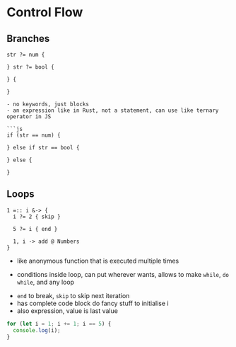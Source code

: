 # Control Flow

## Branches

```
str ?= num {

} str ?= bool {

} {

}

- no keywords, just blocks
- an expression like in Rust, not a statement, can use like ternary operator in JS

```js
if (str == num) {

} else if str == bool {

} else {

}
```

## Loops

```
1 =:: i &-> {
  i ?= 2 { skip }

  5 ?= i { end }

  1, i -> add @ Numbers
}
```

- like anonymous function that is executed multiple times
<!-- todo: wait until finds good syntax for anonymous function then make use just repeated function call -->
- conditions inside loop, can put wherever wants, allows to make `while`, `do while`, and any loop
<!-- todo: reconsider, since hard to parse, hard to read, easy to screw up when modifying, etc. -->
- `end` to break, `skip` to skip next iteration
- has complete code block do fancy stuff to initialise i
- also expression, value is last value

```js
for (let i = 1; i += 1; i == 5) {
  console.log(i);
}
```